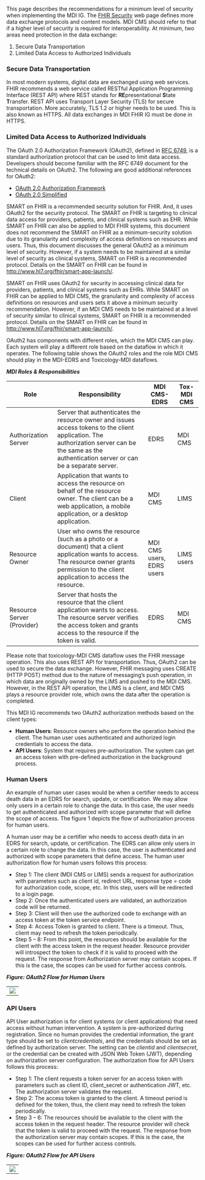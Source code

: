 This page describes the recommendations for a minimum level of security when implementing the MDI IG. The [FHIR Security](https://www.hl7.org/fhir/security.html) web page defines more data exchange protocols and content models. MDI CMS should refer to that if a higher level of security is required for interoperability. At minimum, two areas need protection in the data exchange:
1. Secure Data Transportation
1. Limited Data Access to Authorized Individuals

### Secure Data Transportation
In most modern systems, digital data are exchanged using web services. FHIR recommends a web service called RESTful Application Programming Interface (REST API) where REST stands for **RE**presentational **S**tate **T**ransfer. REST API uses Transport Layer Security (TLS) for secure transportation. More accurately, TLS 1.2 or higher needs to be used. This is also known as HTTPS. All data exchanges in MDI FHIR IG must be done in HTTPS.

### Limited Data Access to Authorized Individuals
The OAuth 2.0 Authorization Framework (OAuth2), defined in [RFC 6749](https://www.rfc-editor.org/rfc/rfc6749), is a standard authorization protocol that can be used to limit data access. Developers should become familiar with the RFC 6749 document for the technical details on OAuth2. The following are good additional references for OAuth2:
* [OAuth 2.0 Authorization Framework](https://auth0.com/docs/authenticate/protocols/oauth)
* [OAuth 2.0 Simplified](https://www.oauth.com)

SMART on FHIR is a recommended security solution for FHIR. And, it uses OAuth2 for the security protocol. The SMART on FHIR is targeting to clinical data access for providers, patients, and clinical systems such as EHR. While SMART on FHIR can also be applied to MDI FHIR systems, this document does not recommend the SMART on FHIR as a minimum-security solution due to its granularity and complexity of access definitions on resources and users. Thus, this document discusses the general OAuth2 as a minimum level of security. However, if a system needs to be maintained at a similar level of security as clinical systems, SMART on FHIR is a recommended protocol. Details on the SMART on FHIR can be found in http://www.hl7.org/fhir/smart-app-launch/. 

SMART on FHIR uses OAuth2 for security in accessing clinical data for providers, patients, and clinical systems such as EHRs. While SMART on FHIR can be applied to MDI CMS, the granularity and complexity of access definitions on resources and users sets it above a minimum security recommendation. However, if an MDI CMS needs to be maintained at a level of security similar to clinical systems, SMART on FHIR is a recommended protocol. Details on the SMART on FHIR can be found in http://www.hl7.org/fhir/smart-app-launch/.

OAuth2 has components with different roles, which the MDI CMS can play. Each system will play a different role based on the dataflow in which it operates. The following table shows the OAuth2 roles and the role MDI CMS should play in the MDI-EDRS and Toxicology-MDI dataflows.

***MDI Roles & Responsibilities***

| Role | Responsibility | MDI CMS-EDRS | Tox-MDI CMS |
| -------- | -------- | -------- | -------- |
| Authorization Server     | Server that authenticates the resource owner and issues access tokens to the client application. The authorization server can be the same as the authentication server or can be a separate server.     | EDRS     | MDI CMS     |
| Client     | Application that wants to access the resource on behalf of the resource owner. The client can be a web application, a mobile application, or a desktop application.     | MDI CMS     | LIMS     |
| Resource Owner     | User who owns the resource (such as a photo or a document) that a client application wants to access. The resource owner grants permission to the client application to access the resource.     | MDI CMS users, EDRS users     | LIMS users     |
| Resource Server (Provider)    | Server that hosts the resource that the client application wants to access. The resource server verifies the access token and grants access to the resource if the token is valid.     | EDRS     | MDI CMS     |

Please note that toxicology-MDI CMS dataflow uses the FHIR message operation. This also uses REST API for transportation. Thus, OAuth2 can be used to secure the data exchange. However, FHIR messaging uses CREATE (HTTP POST) method due to the nature of messaging’s push operation, in which data are originally owned by the LIMS and pushed to the MDI CMS. However, in the REST API operation, the LIMS is a client, and MDI CMS plays a resource provider role, which owns the data after the operation is completed.

This MDI  IG recommends two OAuth2 authorization methods based on the client types: 
* **Human Users**: Resource owners who perform the operation behind the client. The human user uses authenticated and authorized login credentials to access the data.
* **API Users**: System that requires pre-authorization. The system can get an access token with pre-defined authorization in the background process.

### Human Users
An example of human user cases would be when a certifier needs to access death data in an EDRS for search, update, or certification. We may allow only users in a certain role to change the data. In this case, the user needs to get authenticated and authorized with scope parameter that will define the scope of access. The figure 1 depicts the flow of authorization process for human users.

A human user may be a certifier who needs to access death data in an EDRS for search, update, or certification. The EDRS can allow only users in a certain role to change the data. In this case, the user is authenticated and authorized with scope parameters that define access. The human user authorization flow for human users follows this process:


* Step 1: The client (MDI CMS or LIMS) sends a request for authorization with parameters such as client id, redirect URL, response type = code for authorization code, scope, etc. In this step, users will be redirected to a login page. 
* Step 2: Once the authenticated users are validated, an authorization code will be returned.
* Step 3: Client will then use the authorized code to exchange with an access token at the token service endpoint. 
* Step 4: Access Token is granted to client. There is a timeout. Thus, client may need to refresh the token periodically.
* Step 5 – 8: From this point, the resources should be available for the client with the access token in the request header. Resource provider will introspect the token to check if it is valid to proceed with the request. The response from Authorization server may contain scopes. If this is the case, the scopes can be used for further access controls.

***Figure: OAuth2 Flow for Human Users***
<table><tr><td><img src="IG-image-OAuth2-Human.png" /></td></tr></table>

### API Users

API User authorization is for client systems (or client applications) that need access without human intervention. A system is pre-authorized during registration. Since no human provides the credential information, the grant type should be set to *clientcredentials*, and the credentials should be set as defined by authorization server. The setting can be *clientid* and *clientsecret*, or the credential can be created with JSON Web Token (JWT), depending on authorization server configuration. The authorization flow for API Users follows this process: 
* Step 1: The client requests a token server for an access token with parameters such as client ID, client_secret or authentication JWT, etc. The authorization server validates the request.
* Step 2: The access token is granted to the client. A timeout period is defined for the token, thus, the client may need to refresh the token periodically.
* Step 3 – 6: The resources should be available to the client with the access token in the request header. The resource provider will check that the token is valid to proceed with the request. The response from the authorization server may contain scopes. If this is the case, the scopes can be used for further access controls.

***Figure: OAuth2 Flow for API Users***
<table><tr><td><img src="IG-image-OAuth2-API.png" /></td></tr></table>